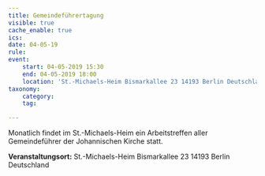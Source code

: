 ```yaml
---
title: Gemeindeführertagung
visible: true
cache_enable: true
ics: 
date: 04-05-19
rule: 
event:
	start: 04-05-2019 15:30
	end: 04-05-2019 18:00
	location: 'St.-Michaels-Heim Bismarkallee 23 14193 Berlin Deutschland'
taxonomy:
	category: 
	tag: 

---
```

Monatlich findet im St.-Michaels-Heim ein Arbeitstreffen aller Gemeindeführer der Johannischen Kirche statt.


**Veranstaltungsort:** St.-Michaels-Heim
Bismarkallee 23
14193 Berlin
Deutschland

